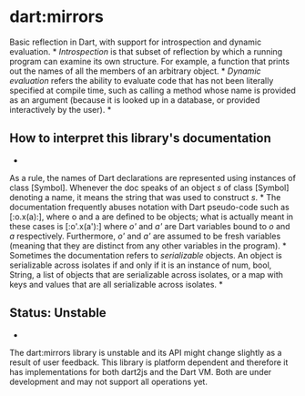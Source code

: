 # dart:mirrors


Basic reflection in Dart,
with support for introspection and dynamic evaluation.
 *
*Introspection* is that subset of reflection by which a running
program can examine its own structure. For example, a function
that prints out the names of all the members of an arbitrary object.
 *
*Dynamic evaluation* refers the ability to evaluate code that
has not been literally specified at compile time, such as calling a method
whose name is provided as an argument (because it is looked up
in a database, or provided interactively by the user).
 *
## How to interpret this library's documentation
 *
As a rule, the names of Dart declarations are represented using
instances of class [Symbol]. Whenever the doc speaks of an object *s*
of class [Symbol] denoting a name, it means the string that
was used to construct *s*.
 *
The documentation frequently abuses notation with
Dart pseudo-code such as [:o.x(a):], where
o and a are defined to be objects; what is actually meant in these
cases is [:o'.x(a'):] where *o'* and *a'* are Dart variables
bound to *o* and *a* respectively. Furthermore, *o'* and *a'*
are assumed to be fresh variables (meaning that they are
distinct from any other variables in the program).
 *
Sometimes the documentation refers to *serializable* objects.
An object is serializable across isolates if and only if it is an instance of
num, bool, String, a list of objects that are serializable
across isolates, or a map with keys and values that are all serializable across
isolates.
 *
## Status: Unstable
 *
The dart:mirrors library is unstable and its API might change slightly as a
result of user feedback. This library is platform dependent and therefore it
has implementations for both dart2js and the Dart VM. Both are under
development and may not support all operations yet.
 
